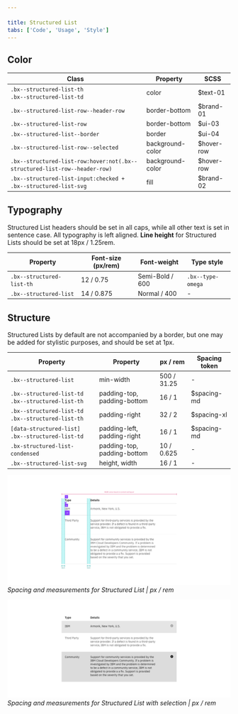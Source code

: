 ```yaml
---

title: Structured List
tabs: ['Code', 'Usage', 'Style']
---
```


## Color

| Class                                                                      | Property         | SCSS       |
| -------------------------------------------------------------------------- | ---------------- | ---------- |
| `.bx--structured-list-th` </br> `.bx--structured-list-td`                  | color            | $text-01   |
| `.bx--structured-list-row--header-row`                                     | border-bottom    | $brand-01  |
| `.bx--structured-list-row`                                                 | border-bottom    | $ui-03     |
| `.bx--structured-list--border`                                             | border           | $ui-04     |
| `.bx--structured-list-row--selected`                                       | background-color | $hover-row |
| `.bx--structured-list-row:hover:not(.bx--structured-list-row--header-row)` | background-color | $hover-row |
| `.bx--structured-list-input:checked + .bx--structured-list-svg`            | fill             | $brand-02  |

## Typography

Structured List headers should be set in all caps, while all other text is set in sentence case. All typography is left aligned. **Line height** for Structured Lists should be set at 18px / 1.25rem.

| Property                  | Font-size (px/rem) | Font-weight     | Type style        |
| ------------------------- | ------------------ | --------------- | ----------------- |
| `.bx--structured-list-th` | 12 / 0.75          | Semi-Bold / 600 | `.bx--type-omega` |
| `.bx--structured-list`    | 14 / 0.875         | Normal / 400    | -                 |

## Structure

Structured Lists by default are not accompanied by a border, but one may be added for stylistic purposes, and should be set at 1px.

| Property                                                  | Property                    | px / rem    | Spacing token |
| --------------------------------------------------------- | --------------------------- | ----------- | ------------- |
| `.bx--structured-list`                                    | min-width                   | 500 / 31.25 | -             |
| `.bx--structured-list-td` </br> `.bx--structured-list-th` | padding-top, padding-bottom | 16 / 1      | $spacing-md   |
| `.bx--structured-list-td` </br> `.bx--structured-list-th` | padding-right               | 32 / 2      | $spacing-xl   |
| `[data-structured-list] .bx--structured-list-td`          | padding-left, padding-right | 16 / 1      | $spacing-md   |
| `.bx-structured-list-condensed`                           | padding-top, padding-bottom | 10 / 0.625  | -             |
| `.bx--structured-list-svg`                                | height, width               | 16 / 1      | -             |

![Spacing and measurements for Structured List](images/structured-list-style-1.png)
_Spacing and measurements for Structured List | px / rem_

![Spacing and measurements for Structured List with selection](images/structured-list-style-2.png)
_Spacing and measurements for Structured List with selection | px / rem_
